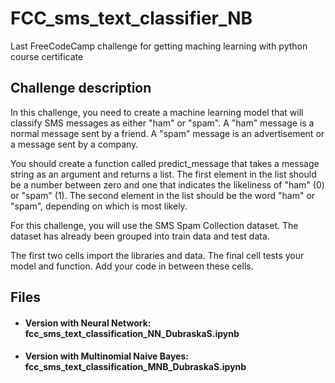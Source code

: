 # FCC_sms_text_classifier_NB
Last FreeCodeCamp challenge for getting maching learning with python course certificate

## Challenge description ##

In this challenge, you need to create a machine learning model that will classify SMS messages as either "ham" or "spam". A "ham" message is a normal message sent by a friend. A "spam" message is an advertisement or a message sent by a company.

You should create a function called predict_message that takes a message string as an argument and returns a list. The first element in the list should be a number between zero and one that indicates the likeliness of "ham" (0) or "spam" (1). The second element in the list should be the word "ham" or "spam", depending on which is most likely.

For this challenge, you will use the SMS Spam Collection dataset. The dataset has already been grouped into train data and test data.

The first two cells import the libraries and data. The final cell tests your model and function. Add your code in between these cells.

## Files ##
   + #### Version with Neural Network: fcc_sms_text_classification_NN_DubraskaS.ipynb
   + #### Version with Multinomial Naive Bayes: fcc_sms_text_classification_MNB_DubraskaS.ipynb
